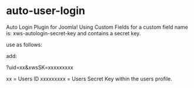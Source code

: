# auto-user-login
Auto Login Plugin for Joomla! Using Custom Fields for a custom field name is: xws-autologin-secret-key and contains a secret key. 

use as follows:

add:

?uid=xx&xwsSK=xxxxxxxxx

xx = Users ID
xxxxxxxxx = Users Secret Key within the users profile.
